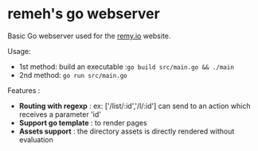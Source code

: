 remeh's go webserver
==

Basic Go webserver used for the [remy.io](http://remy.io) website.

Usage:
  * 1st method: build an executable :`go build src/main.go && ./main`
  * 2nd method: `go run src/main.go`

Features :
  * **Routing with regexp** : ex: ['/list/:id','/l/:id'] can send to an action which receives a parameter 'id'
  * **Support go template** : to render pages
  * **Assets support** : the directory assets is directly rendered without evaluation

